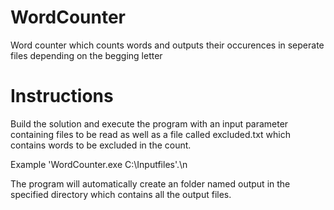 # WordCounter
Word counter which counts words and outputs their occurences in seperate files depending on the begging letter

# Instructions
Build the solution and execute the program with an input parameter containing files to be read as well as a file called excluded.txt which contains words to be excluded in the count.

Example 'WordCounter.exe C:\Inputfiles'.\n

The program will automatically create an folder named output in the specified directory which contains all the output files. 
